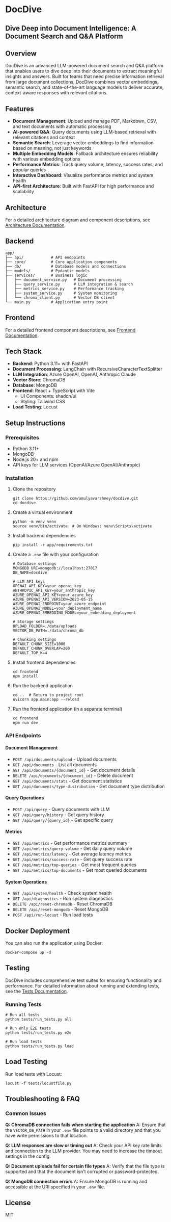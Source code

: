 # DocDive
## Dive Deep into Document Intelligence: A Document Search and Q&A Platform

## Overview
DocDive is an advanced LLM-powered document search and Q&A platform that enables users to dive deep into their documents to extract meaningful insights and answers. Built for teams that need precise information retrieval from large document collections, DocDive combines vector embeddings, semantic search, and state-of-the-art language models to deliver accurate, context-aware responses with relevant citations.

## Features
- **Document Management**: Upload and manage PDF, Markdown, CSV, and text documents with automatic processing
- **AI-powered Q&A**: Query documents using LLM-based retrieval with relevant citations and context
- **Semantic Search**: Leverage vector embeddings to find information based on meaning, not just keywords
- **Multiple Embedding Models**: Fallback architecture ensures reliability with various embedding options
- **Performance Metrics**: Track query volume, latency, success rates, and popular queries
- **Interactive Dashboard**: Visualize performance metrics and system health
- **API-first Architecture**: Built with FastAPI for high performance and scalability

## Architecture
For a detailed architecture diagram and component descriptions, see [Architecture Documentation](architecture.md).

## Backend
```
app/
├── api/            # API endpoints
├── core/           # Core application components
├── db/             # Database models and connections
├── models/         # Pydantic models
├── services/       # Business logic
│   ├── document_service.py   # Document processing
│   ├── query_service.py      # LLM integration & search
│   ├── metrics_service.py    # Performance tracking
│   ├── system_service.py     # System monitoring
│   └── chroma_client.py      # Vector DB client
└── main.py         # Application entry point
```

## Frontend
For a detailed frontend component descriptions, see [Frontend Documentation](frontend/README.md).

## Tech Stack
- **Backend**: Python 3.11+ with FastAPI
- **Document Processing**: LangChain with RecursiveCharacterTextSplitter
- **LLM Integration**: Azure OpenAI, OpenAI, Anthropic Claude
- **Vector Store**: ChromaDB
- **Database**: MongoDB
- **Frontend**: React + TypeScript with Vite
  - UI Components: shadcn/ui
  - Styling: Tailwind CSS
- **Load Testing**: Locust

## Setup Instructions

### Prerequisites
- Python 3.11+
- MongoDB
- Node.js 20+ and npm
- API keys for LLM services (OpenAI/Azure OpenAI/Anthropic)

### Installation
1. Clone the repository
   ```
   git clone https://github.com/amulyavarshney/docdive.git
   cd docdive
   ```

2. Create a virtual environment
   ```
   python -m venv venv
   source venv/bin/activate  # On Windows: venv\Scripts\activate
   ```

3. Install backend dependencies
   ```
   pip install -r app/requirements.txt
   ```

4. Create a `.env` file with your configuration
   ```
   # Database settings
   MONGODB_URI=mongodb://localhost:27017
   DB_NAME=docdive
   
   # LLM API keys
   OPENAI_API_KEY=your_openai_key
   ANTHROPIC_API_KEY=your_anthropic_key
   AZURE_OPENAI_API_KEY=your_azure_key
   AZURE_OPENAI_API_VERSION=2023-05-15
   AZURE_OPENAI_ENDPOINT=your_azure_endpoint
   AZURE_OPENAI_MODEL=your_deployment_name
   AZURE_OPENAI_EMBEDDING_MODEL=your_embedding_deployment
   
   # Storage settings
   UPLOAD_FOLDER=./data/uploads
   VECTOR_DB_PATH=./data/chroma_db
   
   # Chunking settings
   DEFAULT_CHUNK_SIZE=1000
   DEFAULT_CHUNK_OVERLAP=200
   DEFAULT_TOP_K=4
   ```

5. Install frontend dependencies
   ```
   cd frontend
   npm install
   ```

6. Run the backend application
   ```
   cd ..  # Return to project root
   uvicorn app.main:app --reload
   ```

7. Run the frontend application (in a separate terminal)
   ```
   cd frontend
   npm run dev
   ```

### API Endpoints

#### Document Management
- `POST /api/documents/upload` - Upload documents
- `GET /api/documents` - List all documents
- `GET /api/documents/{document_id}` - Get document details
- `DELETE /api/documents/{document_id}` - Delete document
- `GET /api/documents/stats` - Get document statistics
- `GET /api/documents/type-distribution` - Get document type distribution

#### Query Operations
- `POST /api/query` - Query documents with LLM
- `GET /api/query/history` - Get query history
- `GET /api/query/{query_id}` - Get specific query

#### Metrics
- `GET /api/metrics` - Get performance metrics summary
- `GET /api/metrics/query-volume` - Get daily query volume
- `GET /api/metrics/latency` - Get average latency metrics
- `GET /api/metrics/success-rate` - Get query success rate
- `GET /api/metrics/top-queries` - Get most frequent queries
- `GET /api/metrics/top-documents` - Get most queried documents

#### System Operations
- `GET /api/system/health` - Check system health
- `GET /api/diagnostics` - Run system diagnostics
- `DELETE /api/reset-chromadb` - Reset ChromaDB
- `DELETE /api/reset-mongodb` - Reset MongoDB
- `POST /api/run-locust` - Run load tests

## Docker Deployment
You can also run the application using Docker:
```
docker-compose up -d
```

## Testing
DocDive includes comprehensive test suites for ensuring functionality and performance. For detailed information about running and extending tests, see the [Tests Documentation](tests/README.md).

### Running Tests
```
# Run all tests
python tests/run_tests.py all

# Run only E2E tests
python tests/run_tests.py e2e

# Run load tests
python tests/run_tests.py load
```

## Load Testing
Run load tests with Locust:
```
locust -f tests/locustfile.py
```

## Troubleshooting & FAQ

### Common Issues

**Q: ChromaDB connection fails when starting the application**
A: Ensure that the `VECTOR_DB_PATH` in your `.env` file points to a valid directory and that you have write permissions to that location.

**Q: LLM responses are slow or timing out**
A: Check your API key rate limits and connection to the LLM provider. You may need to increase the timeout settings in the config.

**Q: Document uploads fail for certain file types**
A: Verify that the file type is supported and that the document isn't corrupted or password-protected.

**Q: MongoDB connection errors**
A: Ensure MongoDB is running and accessible at the URI specified in your `.env` file.

## License
MIT 